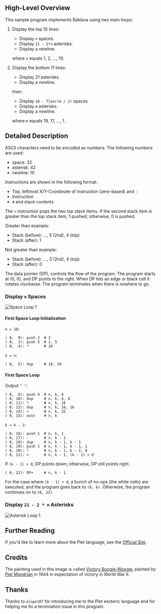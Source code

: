 ## High-Level Overview

This sample program implements Baklava using two main loops:

1.  Display the top 10 lines:

    - Display `n` spaces.
    - Display `21 - 2*n` asterisks.
    - Display a newline.

    where `n` equals 1, 2, ..., 10.

2.  Display the bottom 11 lines:

    - Display 21 asterisks.
    - Display a newline.

    then:

    - Display `10 - floor(m / 2)` spaces.
    - Display `m` asterisks.
    - Display a newline.

    where `m` equals 19, 17, ..., 1.

## Detailed Description

ASCII characters need to be encoded as numbers. The following numbers are
used:

- space: 32
- asterisk: 42
- newline: 10

Instructions are shown in the following format:

- Top, leftmost X/Y-Coordinate of instruction (zero-based) and `:`
- Instruction
- `#` and stack contents

The `>` instruction pops the two top stack items. If the second stack item is
greater than the top stack item, 1 pushed; otherwise, 0 is pushed.

Greater than example:

- Stack (before): ..., 5 (2nd), 4 (top)
- Stack (after): 1

Not greater than example:

- Stack (before): ..., 3 (2nd), 4 (top)
- Stack (after): 0

The data pointer (DP), controls the flow of the program. The program starts
at (0, 0), and DP points to the right. When DP hits an edge or black cell
it rotates clockwise. The program terminates when there is nowhere to go.

### Display `n` Spaces

![Space Loop 1](/assets/images/projects/baklava/piet/space-loop1.png)

#### First Space Loop Initialization

`n = 10`:

```
( 0,  0): push 2  # 2
( 0,  2): push 5  # 2, 5
( 0,  4): *       # 10
```

`k = n`:

```
( 0,  5): dup     # 10, 10
```

#### First Space Loop

Output `" "`:

```
( 0,  6): push 4  # n, k, 4
( 0, 10): dup     # n, k, 4, 4
( 0, 11): *       # n, k, 16
( 0, 12): dup     # n, k, 16, 16
( 0, 14): +       # n, k, 32
( 0, 15): outc    # n, k
```

`k = k - 1`:

```
( 0, 16): push 1  # n, k, 1
( 0, 17): -       # n, k - 1
( 0, 18): dup     # n, k - 1, k - 1
( 0, 19): push 1  # n, k - 1, k - 1, 1
( 0, 20): !       # n, k - 1, k - 1, 0
( 0, 21): >       # n, k - 1, (k - 1) > 0
```

If `(k - 1) > 0`, DP points down; otherwise, DP still points right.

```
( 0, 22): DP+     # n, k - 1
```

For the case where `(k - 1) > 0`, a bunch of no-ops (the white cells) are
executed, and the program goes back to `(0, 6)`. Otherwise, the program
continues on to `(0, 23)`.

### Display `21 - 2 * n` Asterisks

![Asterisk Loop 1](/assets/images/projects/baklava/piet/asterisk-loop1.png)

## Further Reading

If you'd like to learn more about the Piet language, see the [Official Site][3].

## Credits

The painting used in this image is called [Victory Boogie-Woogie][1],
painted by [Piet Mondrian][2] in 1944 in expectation of victory in World War
II.

## Thanks

Thanks to `alope107` for introducing me to the Piet esoteric language and
for helping me fix a termination issue in this program.

[1]: https://www.piet-mondrian.org/victory-boogie-woogie.jsp
[2]: https://en.wikipedia.org/wiki/Piet_Mondrian
[3]: https://www.dangermouse.net/esoteric/piet.html
